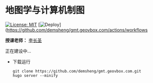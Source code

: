 # 地图学与计算机制图

[![License: MIT](https://img.shields.io/badge/License-MIT-blue.svg)](LICENSE) 
[![Deploy](https://github.com/demsheng/gmt.geovbox.com/actions/workflows/deploy.yml/badge.svg)](https://github.com/demsheng/gmt.geovbox.com/actions/workflows

**授课老师：** [李长圣](https://geovbox.com/about/lichangsheng/)

正在建设中...

- 下载运行
    ```
    git clone https://github.com/demsheng/gmt.geovbox.com.git
    hugo server --minify
    ```
